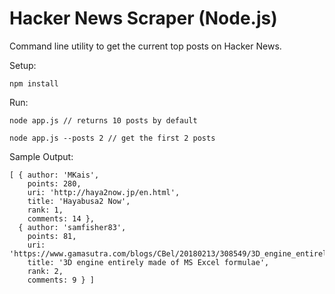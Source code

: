 # Hacker News Scraper (Node.js)

Command line utility to get the current top posts on Hacker News.

Setup:

```npm install``` 

Run:

```node app.js // returns 10 posts by default```

```node app.js --posts 2 // get the first 2 posts``` 

Sample Output:

```
[ { author: 'MKais',
    points: 280,
    uri: 'http://haya2now.jp/en.html',
    title: 'Hayabusa2 Now',
    rank: 1,
    comments: 14 },
  { author: 'samfisher83',
    points: 81,
    uri: 'https://www.gamasutra.com/blogs/CBel/20180213/308549/3D_engine_entirely_made_of_MS_Excel_formulae__Enjoy_this_Doomxls_file_.php',
    title: '3D engine entirely made of MS Excel formulae',
    rank: 2,
    comments: 9 } ]
```
